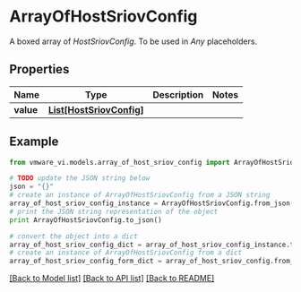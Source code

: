 # ArrayOfHostSriovConfig

A boxed array of *HostSriovConfig*. To be used in *Any* placeholders. 

## Properties
Name | Type | Description | Notes
------------ | ------------- | ------------- | -------------
**value** | [**List[HostSriovConfig]**](HostSriovConfig.md) |  | 

## Example

```python
from vmware_vi.models.array_of_host_sriov_config import ArrayOfHostSriovConfig

# TODO update the JSON string below
json = "{}"
# create an instance of ArrayOfHostSriovConfig from a JSON string
array_of_host_sriov_config_instance = ArrayOfHostSriovConfig.from_json(json)
# print the JSON string representation of the object
print ArrayOfHostSriovConfig.to_json()

# convert the object into a dict
array_of_host_sriov_config_dict = array_of_host_sriov_config_instance.to_dict()
# create an instance of ArrayOfHostSriovConfig from a dict
array_of_host_sriov_config_form_dict = array_of_host_sriov_config.from_dict(array_of_host_sriov_config_dict)
```
[[Back to Model list]](../README.md#documentation-for-models) [[Back to API list]](../README.md#documentation-for-api-endpoints) [[Back to README]](../README.md)


